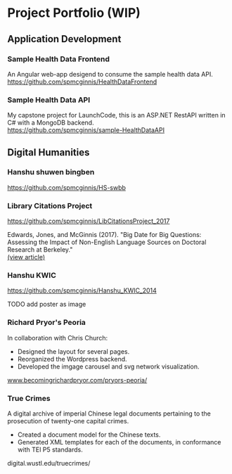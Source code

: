 # Project Portfolio (WIP)

## Application Development

### Sample Health Data Frontend
An Angular web-app desigend to consume the sample health data API.  
https://github.com/spmcginnis/HealthDataFrontend

### Sample Health Data API
My capstone project for LaunchCode, this is an ASP.NET RestAPI written in C# with a MongoDB backend.  
https://github.com/spmcginnis/sample-HealthDataAPI

## Digital Humanities

### Hanshu shuwen bingben
https://github.com/spmcginnis/HS-swbb

### Library Citations Project
https://github.com/spmcginnis/LibCitationsProject_2017

Edwards, Jones, and McGinnis (2017). "Big Date for Big Questions: Assessing the Impact of Non-English Language Sources on Doctoral Research at Berkeley."  
[(view article)](http://www.ala.org/acrl/sites/ala.org.acrl/files/content/conferences/confsandpreconfs/2017/BigDataforBigQuestions.pdf)

### Hanshu KWIC
https://github.com/spmcginnis/Hanshu_KWIC_2014

TODO add poster as image

### Richard Pryor's Peoria
In collaboration with Chris Church:
- Designed the layout for several pages.
- Reorganized the Wordpress backend.
- Developed the imgage carousel and svg network visualization.

www.becomingrichardpryor.com/pryors-peoria/

### True Crimes
A digital archive of imperial Chinese legal documents pertaining to the prosecution of twenty-one capital crimes.
- Created a document model for the Chinese texts.
- Generated XML templates for each of the documents, in conformance with TEI P5 standards.

digital.wustl.edu/truecrimes/
